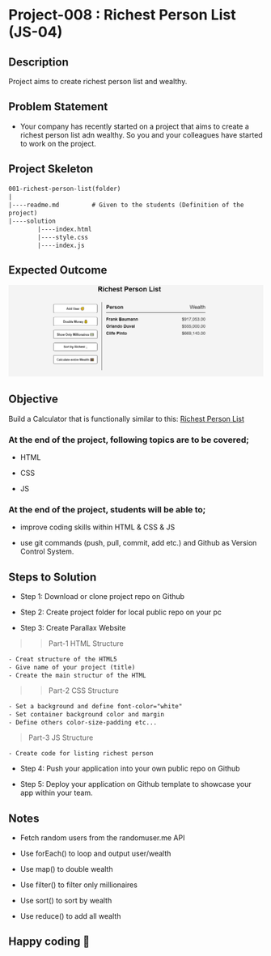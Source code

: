 # Project-008 : Richest Person List (JS-04)

## Description
Project aims to create richest person list and wealthy.

## Problem Statement

- Your company has recently started on a project that aims to create a richest person list adn wealthy. So you and your colleagues have started to work on the project.

## Project Skeleton 

```
001-richest-person-list(folder)
|
|----readme.md         # Given to the students (Definition of the project)          
|----solution
        |----index.html  
        |----style.css   
        |----index.js
```

## Expected Outcome

![Project 004 Snapshot](Project_004_.png)

## Objective

Build a Calculator that is functionally similar to this: [Richest Person List]( https://codepen.io/AaronClarusway/full/BaKGaoq)

### At the end of the project, following topics are to be covered;

- HTML 

- CSS

- JS


### At the end of the project, students will be able to;

- improve coding skills within HTML & CSS & JS

- use git commands (push, pull, commit, add etc.) and Github as Version Control System.

## Steps to Solution
  
- Step 1: Download or clone project repo on Github 

- Step 2: Create project folder for local public repo on your pc

- Step 3: Create Parallax Website

>>Part-1 HTML Structure

	- Creat structure of the HTML5
	- Give name of your project (title)
	- Create the main structur of the HTML

>>Part-2 CSS Structure

	- Set a background and define font-color="white"
	- Set container background color and margin
	- Define others color-size-padding etc...

>Part-3 JS Structure

	- Create code for listing richest person
	
- Step 4: Push your application into your own public repo on Github

- Step 5: Deploy your application on Github template to showcase your app within your team.

## Notes

- Fetch random users from the randomuser.me API

- Use forEach() to loop and output user/wealth 

- Use map() to double wealth 

- Use filter() to filter only millionaires

- Use sort() to sort by wealth

- Use reduce() to add all wealth

## Happy coding 💪

